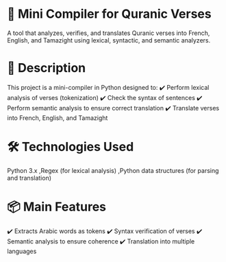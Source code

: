 # 📜 Mini Compiler for Quranic Verses
A tool that analyzes, verifies, and translates Quranic verses into French, English, and Tamazight using lexical, syntactic, and semantic analyzers.

# 📌 Description
This project is a mini-compiler in Python designed to:
✔️ Perform lexical analysis of verses (tokenization)
✔️ Check the syntax of sentences
✔️ Perform semantic analysis to ensure correct translation
✔️ Translate verses into French, English, and Tamazight

# 🛠️ Technologies Used
Python 3.x
,Regex (for lexical analysis)
,Python data structures (for parsing and translation)

# 📦 Main Features
✔️ Extracts Arabic words as tokens
✔️ Syntax verification of verses
✔️ Semantic analysis to ensure coherence
✔️ Translation into multiple languages
